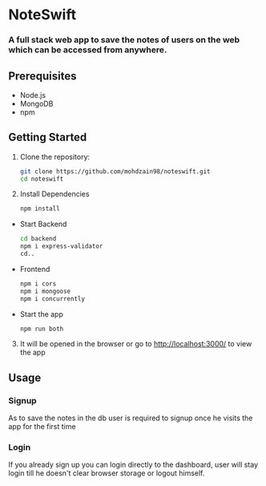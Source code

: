 # NoteSwift
### A full stack web app to save the notes of users on the web which can be accessed from anywhere.

## Prerequisites
- Node.js
- MongoDB
- npm

## Getting Started

1. Clone the repository:

   ```bash
   git clone https://github.com/mohdzain98/noteswift.git
   cd noteswift

2. Install Dependencies
   ```bash
   npm install

- Start Backend
   ```bash
   cd backend
   npm i express-validator
   cd..

- Frontend
   ```bash
   npm i cors
   npm i mongoose
   npm i concurrently

- Start the app
   ```bash
   npm run both

3. It will be opened in the browser or go to <a href="http://127.0.0.1:3000/" target="_BLANK">http://localhost:3000/</a> to view the app

## Usage
### Signup
As to save the notes in the db user is required to signup once he visits the app for the first time

### Login
If you already sign up you can login directly to the dashboard, user will stay login till he doesn't clear browser storage or logout himself. 
   
   
   
